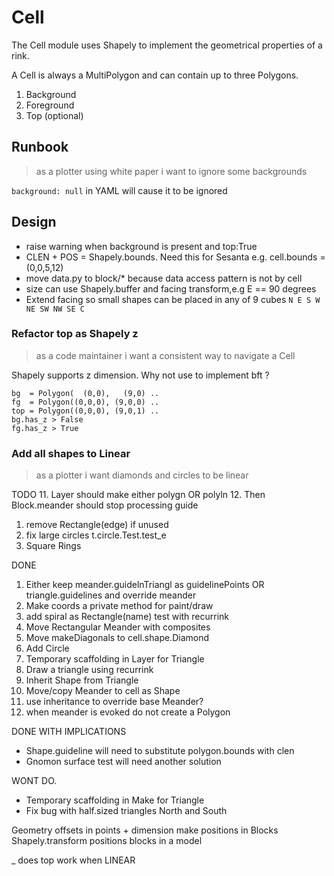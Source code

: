 # Cell

The Cell module uses Shapely to implement the geometrical properties of a rink.

A Cell is always a MultiPolygon and can contain up to three Polygons.

1. Background
1. Foreground
1. Top (optional)

## Runbook

> as a plotter using white paper i want to ignore some  backgrounds

`background: null`  in YAML will cause it to be ignored

## Design

- raise warning when background is present and top:True
- CLEN + POS = Shapely.bounds. Need this for Sesanta e.g. cell.bounds = (0,0,5,12)
- move data.py to block/* because data access pattern is not by cell
- size can use Shapely.buffer and facing transform,e.g E == 90 degrees
- Extend facing so small shapes can be placed in any of 9 cubes 
  `N E S W NE SW NW SE C`

### Refactor top as Shapely z

> as a code maintainer i want a consistent way to navigate a Cell

Shapely supports z dimension. Why not use to implement bft ?
```
bg  = Polygon(  (0,0),   (9,0) ..
fg  = Polygon((0,0,0), (9,0,0) ..
top = Polygon((0,0,0), (9,0,1) ..
bg.has_z > False
fg.has_z > True
```

### Add all shapes to Linear

> as a plotter i want diamonds and circles to be linear

TODO 
11. Layer should make either polygn OR polyln
12. Then Block.meander should stop processing guide
1.  remove Rectangle(edge) if unused
1.  fix large circles t.circle.Test.test_e
1.  Square Rings 

DONE  
1. Either keep meander.guidelnTriangl as guidelinePoints 
   OR triangle.guidelines and override meander
1. Make coords a private method for paint/draw
1. add spiral as Rectangle(name) test with recurrink
1. Move Rectangular Meander with composites
9. Move makeDiagonals to cell.shape.Diamond
10. Add Circle
1. Temporary scaffolding in Layer for Triangle
4. Draw a triangle using recurrink
1. Inherit Shape from Triangle
6. Move/copy Meander to cell as Shape
5. use inheritance to override base Meander?
6. when meander is evoked do not create a Polygon

DONE WITH IMPLICATIONS
- Shape.guideline will need to substitute polygon.bounds with clen
- Gnomon surface test will need another solution

WONT DO.
- Temporary scaffolding in Make for Triangle
- Fix bug with half.sized triangles North and South


Geometry offsets in points + dimension make positions in Blocks
Shapely.transform positions blocks in a model

_ does top work when LINEAR


